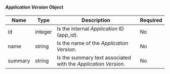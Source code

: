 
#### _Application Version_ Object

| Name    | Type    | Description                                                    | Required |
|---------|---------|----------------------------------------------------------------|----------|
| id      | integer | Is the internal _Application_ ID (app_id).                     | No       |
| name    | string  | Is the name of the _Application Version_.                      | No       |
| summary | string  | Is the summary text associated with the _Application Version_. | No       |
